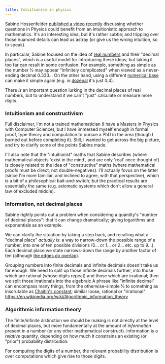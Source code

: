 ```yaml
---
title: Intuitionism in physics
---
```


Sabine Hossenfelder
[published a video recently](https://www.youtube.com/watch?v=oEWm3yPUosg)
discussing whether questions in Physics could benefit from an intuitionistic
approach to mathematics. It's an interesting idea, but it's rather subtle; and
tripping over those nuanced details can lead us astray (or give us the wrong
intuition, so to speak).

In particular, Sabine focused on the idea of
[real numbers](https://en.wikipedia.org/wiki/Real_number) and their "decimal
places", which is a useful model for introducing these ideas; but taking it too
far can result in some confusion. For example, something as simple as the number
⅓ may appear "infinitely complicated" when viewed as a never-ending decimal
0.333… On the other hand, using a different
[numerical base](https://en.wikipedia.org/wiki/Radix) can make it simple again
(e.g. in [dozenal](https://en.wikipedia.org/wiki/Duodecimal) it's just 0.4).

There *is* an important question lurking in the decimal places of real numbers,
but to understand it we can't "just" calculate or measure more digits.

### Intuitionism and constructivism ###

Full disclaimer, I'm not a trained mathematician (I have a Masters in Physics
with Computer Science), but I have immersed myself enough in formal proof, type
theory and computation to pursue a PhD in the area (though I burned out before
completing it). Still, I wanted to get across the big picture, and try to
clarify some of the points Sabine made.

I'll also note that the "intuitionist" maths that Sabine describes (where
mathematical objects 'exist in the mind', and are only 'real' once thought of)
is closely related to the idea of "constructive" maths (where mathematical
proofs must be direct, not double-negatives). I'll actually fovus on the latter
(since I'm more familiar, and inclined to agree, with that perspective), which
is a bit of a philosophical bait-and-switch; but the practical results are
essentially the same (e.g. axiomatic systems which don't allow a general law of
excluded middle).

<!--
Since Constructive theories can have firstly they can have
richer structure than their classical counterparts (since the latter permit
extra axioms, leading to more equalities, which collapse those structures).
Secondly, since constructive theories don't force everything into a true/false
dichotomy, they let us naturally consider aspects like (un)provability,
(un)computability, etc.
-->

### Information, not decimal places ###

Sabine rightly points out a problem when considering a quantity's "number of
decimal places": that it can change dramatically; giving logarithms and
exponentials as an example.

We can clarify the situation by taking a step back, and recalling what a
"decimal place" *actually is*: a way to narrow-down the possible range of a
number, into one of ten possible divisions (0... or 1... or 2... etc. up to
9...). Each decimal place we state narrows-down the range by another factor of
ten (although [the edges do overlap](/blog/2024-05-14-spigot.html)).

Grouping numbers into finite decimals and infinite decimals doesn't take us far
enough. We need to split up those infinite decimals further, into those which
are rational (whose digits repeat) and those which are irrational; then we split
those irrationals into the algebraic   A phrase like "infinite decimal" can encompass many things, from the
otherwise-simple ⅓ to something as inscrutable as
[Chaitin's constant](https://en.wikipedia.org/wiki/Chaitin%27s_constant); similar
loose, rational or "irrational"
https://en.wikipedia.org/wiki/Algorithmic_information_theory


### Algorithmic information theory ###

The finite/infinite distinction we should be making is not directly at the level
of decimal places, but more fundamentally at the amount of *information* present
in a number (or any other mathematical construct). Information is a *relative*
quantity, depending on how much it constrains an existing (or "prior")
probability distribution.

For computing the digits of a number, the relevant probability distribution is
over computations which give rise to those digits.
